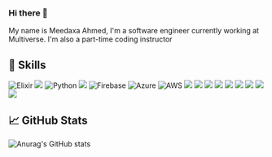 ### Hi there 👋

My name is Meedaxa Ahmed, I'm a software engineer currently working at Multiverse. I'm also a part-time coding instructor
## 🤹 Skills

![Elixir](https://img.shields.io/badge/elixir-%234B275F.svg?style=for-the-badge&logo=elixir&logoColor=white)
![](https://img.shields.io/badge/JavaScript-F7DF1E?style=for-the-badge&logo=javascript&logoColor=black)
![Python](https://img.shields.io/badge/python%20-%2314354C.svg?&style=for-the-badge&logo=python&logoColor=white)
![](https://img.shields.io/badge/Google%20Cloud%20-%234285F4.svg?&style=for-the-badge&logo=google-cloud&logoColor=white)
![Firebase](https://img.shields.io/badge/firebase%20-%23039BE5.svg?&style=for-the-badge&logo=firebase)
![Azure](https://img.shields.io/badge/azure%20-%230072C6.svg?&style=for-the-badge&logo=azure-devops&logoColor=white)
![AWS](https://img.shields.io/badge/AWS%20-%23FF9900.svg?&style=for-the-badge&logo=amazon-aws&logoColor=white)
![](https://img.shields.io/badge/HTML5-E34F26?style=for-the-badge&logo=html5&logoColor=white)
![](https://img.shields.io/badge/CSS3-1572B6?style=for-the-badge&logo=css3&logoColor=white)
![](https://img.shields.io/badge/Node.js-43853D?style=for-the-badge&logo=node.js&logoColor=white)
![](https://img.shields.io/badge/Express.js-404D59?style=for-the-badge)
![](https://img.shields.io/badge/React-20232A?style=for-the-badge&logo=react&logoColor=61DAFB)
![](https://img.shields.io/badge/MySQL-00000F?style=for-the-badge&logo=mysql&logoColor=white) 
![](https://img.shields.io/badge/postgres-%23316192.svg?&style=for-the-badge&logo=postgresql&logoColor=white)
![](https://img.shields.io/badge/MongoDB-4EA94B?style=for-the-badge&logo=mongodb&logoColor=white)
![](https://img.shields.io/badge/Heroku-430098?style=for-the-badge&logo=heroku&logoColor=white)


## &#x1f4c8; GitHub Stats

![Anurag's GitHub stats](https://github-readme-stats.vercel.app/api?username=jake-orch&show_icons=true&theme=tokyonight)
